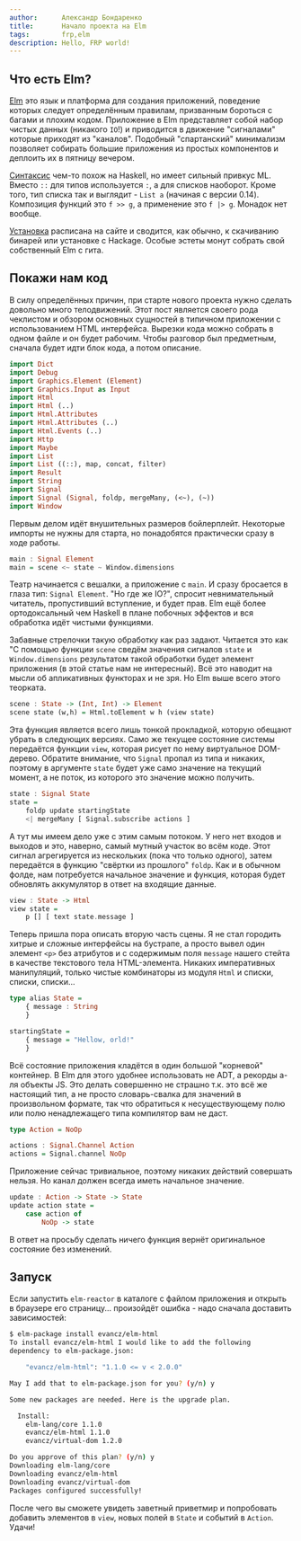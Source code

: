```yaml
---
author:      Александр Бондаренко
title:       Начало проекта на Elm
tags:        frp,elm
description: Hello, FRP world!
---
```


## Что есть Elm?

[Elm](http://elm-lang.org/) это язык и платформа для создания приложений, поведение которых следует определённым правилам, призванным бороться с багами и плохим кодом.
Приложение в Elm представляет собой набор чистых данных (никакого `IO`!) и приводится в движение "сигналами" которые приходят из "каналов".
Подобный "спартанский" минимализм позволяет собирать большие приложения из простых компонентов и деплоить их в пятницу вечером.

[Синтаксис](http://elm-lang.org/learn/Syntax.elm) чем-то похож на Haskell, но имеет сильный привкус ML. Вместо `::` для типов используется `:`, а для списков наоборот. Кроме того, тип списка так и выглядит - `List a` (начиная с версии 0.14). Композиция функций это `f >> g`, а применение это `f |> g`. Монадок нет вообще.

[Установка](http://elm-lang.org/Install.elm) расписана на сайте и сводится, как обычно, к скачиванию бинарей или установке с Hackage. Особые эстеты монут собрать свой собственный Elm с гита.

## Покажи нам код

В силу определённых причин, при старте нового проекта нужно сделать довольно много телодвижений. Этот пост является своего рода чеклистом и обзором основных сущностей в типичном приложении с использованием HTML интерфейса. Вырезки кода можно собрать в одном файле и он будет рабочим. Чтобы разговор был предметным, сначала будет идти блок кода, а потом описание.

```haskell
import Dict
import Debug
import Graphics.Element (Element)
import Graphics.Input as Input
import Html
import Html (..)
import Html.Attributes
import Html.Attributes (..)
import Html.Events (..)
import Http
import Maybe
import List
import List ((::), map, concat, filter)
import Result
import String
import Signal
import Signal (Signal, foldp, mergeMany, (<~), (~))
import Window
```

Первым делом идёт внушительных размеров бойлерплейт. Некоторые импорты не нужны для старта, но понадобятся практически сразу в ходе работы.

```haskell
main : Signal Element
main = scene <~ state ~ Window.dimensions
```

Театр начинается с вешалки, а приложение с `main`. И сразу бросается в глаза тип: `Signal Element`. "Но где же IO?", спросит невнимательный читатель, пропустивший вступление, и будет прав. Elm ещё более ортодоксальный чем Haskell в плане побочных эффектов и вся обработка идёт чистыми функциями.

Забавные стрелочки такую обработку как раз задают. Читается это как "С помощью функции `scene` сведём значения сигналов `state` и `Window.dimensions` результатом такой обработки будет элемент приложения (в этой статье нам не интересный). Всё это наводит на мысли об апликативных функторах и не зря. Но Elm выше всего этого теорката.

```haskell
scene : State -> (Int, Int) -> Element
scene state (w,h) = Html.toElement w h (view state)
```

Эта функция является всего лишь тонкой прокладкой, которую обещают убрать в следующих версиях. Само же текущее состояние системы передаётся функции `view`, которая рисует по нему виртуальное DOM-дерево. Обратите внимание, что `Signal` пропал из типа и никаких, поэтому в аргументе `state` будет уже само значение на текущий момент, а не поток, из которого это значение можно получить.

```haskell
state : Signal State
state =
    foldp update startingState
    <| mergeMany [ Signal.subscribe actions ]
```

А тут мы имеем дело уже с этим самым потоком. У него нет входов и выходов и это, наверно, самый мутный участок во всём коде. Этот сигнал агрегируется из нескольких (пока что только одного), затем передаётся в функцию "свёртки из прошлого" `foldp`. Как и в обычном фолде, нам потребуется начальное значение и функция, которая будет обновлять аккумулятор в ответ на входящие данные.

```haskell
view : State -> Html
view state =
    p [] [ text state.message ]
```

Теперь пришла пора описать вторую часть сцены. Я не стал городить хитрые и сложные интерфейсы на бустрапе, а просто вывел один элемент `<p>` без атрибутов и с содержимым поля `message` нашего стейта в качестве текстового тела HTML-элемента. Никаких императивных манипуляций, только чистые комбинаторы из модуля `Html` и списки, списки, списки...

```haskell
type alias State =
    { message : String
    }

startingState =
    { message = "Hellow, orld!"
    }
```

Всё состояние приложения кладётся в один большой "корневой" контейнер. В Elm для этого удобнее использовать не ADT, а рекорды а-ля объекты JS. Это делать совершенно не страшно т.к. это всё же настоящий тип, а не просто словарь-свалка для значений в произвольном формате, так что обратиться к несуществующему полю или полю ненадлежащего типа компилятор вам не даст.

```haskell
type Action = NoOp

actions : Signal.Channel Action
actions = Signal.channel NoOp
```

Приложение сейчас тривиальное, поэтому никаких действий совершать нельзя. Но канал должен всегда иметь начальное значение.

```haskell
update : Action -> State -> State
update action state =
    case action of
        NoOp -> state
```

В ответ на просьбу сделать ничего функция вернёт оригинальное состояние без изменений.

## Запуск

Если запустить `elm-reactor` в каталоге с файлом приложения и открыть в браузере его страницу... произойдёт ошибка - надо сначала доставить зависимостей:

```bash
$ elm-package install evancz/elm-html
To install evancz/elm-html I would like to add the following
dependency to elm-package.json:

    "evancz/elm-html": "1.1.0 <= v < 2.0.0"

May I add that to elm-package.json for you? (y/n) y

Some new packages are needed. Here is the upgrade plan.

  Install:
    elm-lang/core 1.1.0
    evancz/elm-html 1.1.0
    evancz/virtual-dom 1.2.0

Do you approve of this plan? (y/n) y
Downloading elm-lang/core
Downloading evancz/elm-html
Downloading evancz/virtual-dom
Packages configured successfully!
```

После чего вы сможете увидеть заветный приветмир и попробовать добавить элементов в `view`, новых полей в `State` и событий в `Action`. Удачи!
